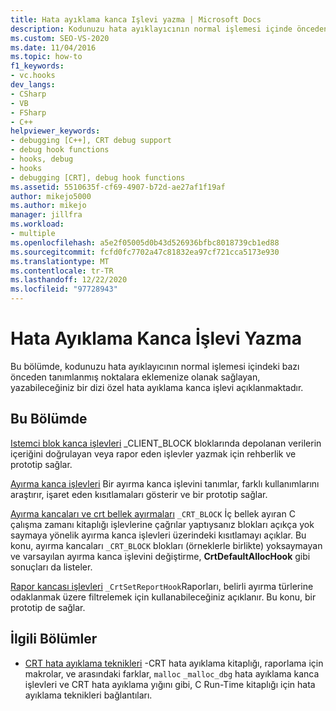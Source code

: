 ```yaml
---
title: Hata ayıklama kanca Işlevi yazma | Microsoft Docs
description: Kodunuzu hata ayıklayıcının normal işlemesi içinde önceden tanımlanmış noktalara eklemenizi sağlamak için yazabilen özel hata ayıklama kancası işlevleri hakkında bilgi edinin.
ms.custom: SEO-VS-2020
ms.date: 11/04/2016
ms.topic: how-to
f1_keywords:
- vc.hooks
dev_langs:
- CSharp
- VB
- FSharp
- C++
helpviewer_keywords:
- debugging [C++], CRT debug support
- debug hook functions
- hooks, debug
- hooks
- debugging [CRT], debug hook functions
ms.assetid: 5510635f-cf69-4907-b72d-ae27af1f19af
author: mikejo5000
ms.author: mikejo
manager: jillfra
ms.workload:
- multiple
ms.openlocfilehash: a5e2f05005d0b43d526936bfbc8018739cb1ed88
ms.sourcegitcommit: fcfd0fc7702a47c81832ea97cf721cca5173e930
ms.translationtype: MT
ms.contentlocale: tr-TR
ms.lasthandoff: 12/22/2020
ms.locfileid: "97728943"
---
```

# <a name="debug-hook-function-writing"></a>Hata Ayıklama Kanca İşlevi Yazma
Bu bölümde, kodunuzu hata ayıklayıcının normal işlemesi içindeki bazı önceden tanımlanmış noktalara eklemenize olanak sağlayan, yazabileceğiniz bir dizi özel hata ayıklama kanca işlevi açıklanmaktadır.

## <a name="in-this-section"></a>Bu Bölümde
 [Istemci blok kanca işlevleri](../debugger/client-block-hook-functions.md) _CLIENT_BLOCK bloklarında depolanan verilerin içeriğini doğrulayan veya rapor eden işlevler yazmak için rehberlik ve prototip sağlar.

 [Ayırma kanca işlevleri](../debugger/allocation-hook-functions.md) Bir ayırma kanca işlevini tanımlar, farklı kullanımlarını araştırır, işaret eden kısıtlamaları gösterir ve bir prototip sağlar.

 [Ayırma kancaları ve crt bellek ayırmaları](../debugger/allocation-hooks-and-c-run-time-memory-allocations.md) `_CRT_BLOCK` İç bellek ayıran C çalışma zamanı kitaplığı işlevlerine çağrılar yaptıysanız blokları açıkça yok saymaya yönelik ayırma kanca işlevleri üzerindeki kısıtlamayı açıklar. Bu konu, ayırma kancaları `_CRT_BLOCK` blokları (örneklerle birlikte) yoksaymayan ve varsayılan ayırma kanca işlevini değiştirme, **CrtDefaultAllocHook** gibi sonuçları da listeler.

 [Rapor kancası işlevleri](../debugger/report-hook-functions.md) `_CrtSetReportHook`Raporları, belirli ayırma türlerine odaklanmak üzere filtrelemek için kullanabileceğiniz açıklanır. Bu konu, bir prototip de sağlar.

## <a name="related-sections"></a>İlgili Bölümler

- [CRT hata ayıklama teknikleri](../debugger/crt-debugging-techniques.md) -CRT hata ayıklama kitaplığı, raporlama için makrolar, ve arasındaki farklar, `malloc` `_malloc_dbg` hata ayıklama kanca işlevleri ve CRT hata ayıklama yığını gibi, C Run-Time kitaplığı için hata ayıklama teknikleri bağlantıları.